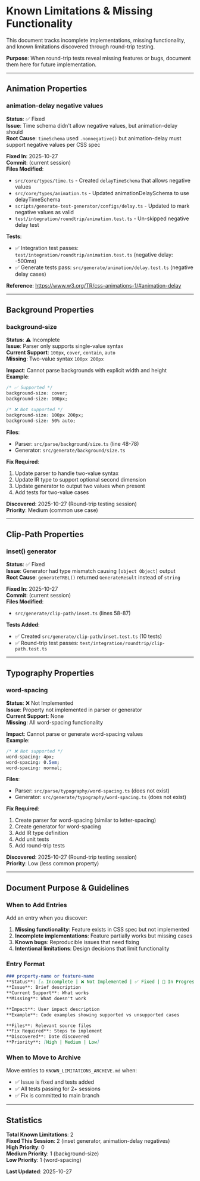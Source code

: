 # Known Limitations & Missing Functionality

This document tracks incomplete implementations, missing functionality, and known limitations discovered through round-trip testing.

**Purpose**: When round-trip tests reveal missing features or bugs, document them here for future implementation.

---

## Animation Properties

### animation-delay negative values
**Status**: ✅ Fixed  
**Issue**: Time schema didn't allow negative values, but animation-delay should  
**Root Cause**: `timeSchema` used `.nonnegative()` but animation-delay must support negative values per CSS spec

**Fixed In**: 2025-10-27  
**Commit**: (current session)  
**Files Modified**:
- `src/core/types/time.ts` - Created `delayTimeSchema` that allows negative values
- `src/core/types/animation.ts` - Updated animationDelaySchema to use delayTimeSchema
- `scripts/generate-test-generator/configs/delay.ts` - Updated to mark negative values as valid
- `test/integration/roundtrip/animation.test.ts` - Un-skipped negative delay test

**Tests**:
- ✅ Integration test passes: `test/integration/roundtrip/animation.test.ts` (negative delay: -500ms)
- ✅ Generate tests pass: `src/generate/animation/delay.test.ts` (negative delay cases)

**Reference**: https://www.w3.org/TR/css-animations-1/#animation-delay

---

## Background Properties

### background-size
**Status**: ⚠️ Incomplete  
**Issue**: Parser only supports single-value syntax  
**Current Support**: `100px`, `cover`, `contain`, `auto`  
**Missing**: Two-value syntax `100px 200px`

**Impact**: Cannot parse backgrounds with explicit width and height  
**Example**:
```css
/* ✅ Supported */
background-size: cover;
background-size: 100px;

/* ❌ Not supported */
background-size: 100px 200px;
background-size: 50% auto;
```

**Files**:
- Parser: `src/parse/background/size.ts` (line 48-78)
- Generator: `src/generate/background/size.ts`

**Fix Required**:
1. Update parser to handle two-value syntax
2. Update IR type to support optional second dimension
3. Update generator to output two values when present
4. Add tests for two-value cases

**Discovered**: 2025-10-27 (Round-trip testing session)  
**Priority**: Medium (common use case)

---

## Clip-Path Properties

### inset() generator
**Status**: ✅ Fixed  
**Issue**: Generator had type mismatch causing `[object Object]` output  
**Root Cause**: `generateTRBL()` returned `GenerateResult` instead of `string`

**Fixed In**: 2025-10-27  
**Commit**: (current session)  
**Files Modified**:
- `src/generate/clip-path/inset.ts` (lines 58-87)

**Tests Added**:
- ✅ Created `src/generate/clip-path/inset.test.ts` (10 tests)
- ✅ Round-trip test passes: `test/integration/roundtrip/clip-path.test.ts`

---

## Typography Properties

### word-spacing
**Status**: ❌ Not Implemented  
**Issue**: Property not implemented in parser or generator  
**Current Support**: None  
**Missing**: All word-spacing functionality

**Impact**: Cannot parse or generate word-spacing values  
**Example**:
```css
/* ❌ Not supported */
word-spacing: 4px;
word-spacing: 0.5em;
word-spacing: normal;
```

**Files**:
- Parser: `src/parse/typography/word-spacing.ts` (does not exist)
- Generator: `src/generate/typography/word-spacing.ts` (does not exist)

**Fix Required**:
1. Create parser for word-spacing (similar to letter-spacing)
2. Create generator for word-spacing
3. Add IR type definition
4. Add unit tests
5. Add round-trip tests

**Discovered**: 2025-10-27 (Round-trip testing session)  
**Priority**: Low (less common property)

---

## Document Purpose & Guidelines

### When to Add Entries
Add an entry when you discover:
1. **Missing functionality**: Feature exists in CSS spec but not implemented
2. **Incomplete implementations**: Feature partially works but missing cases
3. **Known bugs**: Reproducible issues that need fixing
4. **Intentional limitations**: Design decisions that limit functionality

### Entry Format
```markdown
### property-name or feature-name
**Status**: [⚠️ Incomplete | ❌ Not Implemented | ✅ Fixed | 🚧 In Progress]
**Issue**: Brief description
**Current Support**: What works
**Missing**: What doesn't work

**Impact**: User impact description
**Example**: Code examples showing supported vs unsupported cases

**Files**: Relevant source files
**Fix Required**: Steps to implement
**Discovered**: Date discovered
**Priority**: [High | Medium | Low]
```

### When to Move to Archive
Move entries to `KNOWN_LIMITATIONS_ARCHIVE.md` when:
- ✅ Issue is fixed and tests added
- ✅ All tests passing for 2+ sessions
- ✅ Fix is committed to main branch

---

## Statistics

**Total Known Limitations**: 2  
**Fixed This Session**: 2 (inset generator, animation-delay negatives)  
**High Priority**: 0  
**Medium Priority**: 1 (background-size)  
**Low Priority**: 1 (word-spacing)  

**Last Updated**: 2025-10-27
